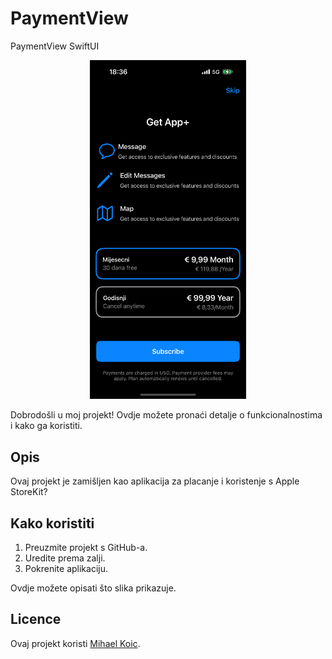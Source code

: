 # PaymentView
PaymentView SwiftUI

<p align="center">
  <img src="Simulator.png" alt="Opis slike" width="250"/>
</p>

Dobrodošli u moj projekt! Ovdje možete pronaći detalje o funkcionalnostima i kako ga koristiti.

## Opis

Ovaj projekt je zamišljen kao aplikacija za placanje i koristenje s Apple StoreKit?

## Kako koristiti

1. Preuzmite projekt s GitHub-a.
2. Uredite prema zalji. 
3. Pokrenite aplikaciju.

Ovdje možete opisati što slika prikazuje.

## Licence

Ovaj projekt koristi <a href="https://github.com/Mihael-Koic">Mihael Koic</a>.
